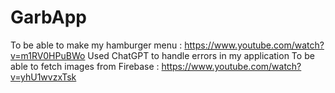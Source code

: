 # GarbApp
To be able to make my hamburger menu : 
https://www.youtube.com/watch?v=m1RV0HPuBWo
Used ChatGPT to handle errors in my application
To be able to fetch images from Firebase : 
https://www.youtube.com/watch?v=yhU1wvzxTsk
